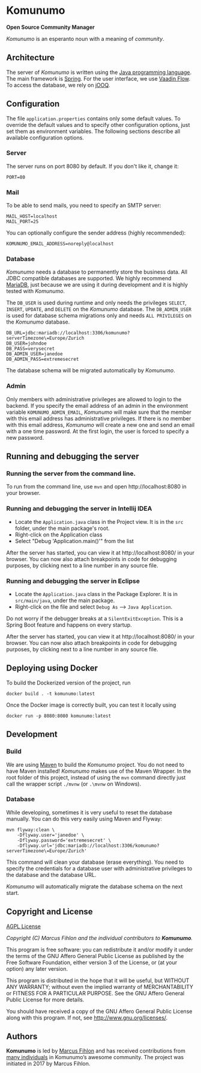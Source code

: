 # Komunumo

**Open Source Community Manager**

*Komunumo* is an esperanto noun with a meaning of *community*.

## Architecture

The server of *Komunumo* is written using the [Java programming language](https://en.wikipedia.org/wiki/Java_(programming_language)). The main framework is [Spring](https://spring.io/). For the user interface, we use [Vaadin Flow](https://vaadin.com/flow). To access the database, we rely on [jOOQ](https://www.jooq.org/).

## Configuration

The file `application.properties` contains only some default values. To override the default values and to specify other configuration options, just set them as environment variables. The following sections describe all available configuration options.

### Server

The server runs on port 8080 by default. If you don't like it, change it:

```
PORT=80
```

### Mail

To be able to send mails, you need to specify an SMTP server:

```
MAIL_HOST=localhost
MAIL_PORT=25
```

You can optionally configure the sender address (highly recommended):

```
KOMUNUMO_EMAIL_ADDRESS=noreply@localhost
```

### Database

*Komunumo* needs a database to permanently store the business data. All JDBC compatible databases are supported. We highly recommend [MariaDB](https://mariadb.org/), just because we are using it during development and it is highly tested with *Komunumo*.

The `DB_USER` is used during runtime and only needs the privileges `SELECT`, `INSERT`, `UPDATE`, and `DELETE` on the *Komunumo* database. The `DB_ADMIN_USER` is used for database schema migrations only and needs `ALL PRIVILEGES` on the *Komunumo* database.

```
DB_URL=jdbc:mariadb://localhost:3306/komunumo?serverTimezone\=Europe/Zurich
DB_USER=johndoe
DB_PASS=verysecret
DB_ADMIN_USER=janedoe
DB_ADMIN_PASS=extremesecret
```

The database schema will be migrated automatically by *Komunumo*.

### Admin

Only members with administrative privileges are allowed to login to the backend. If you specify the email address of an admin in the environment variable `KOMUNUMO_ADMIN_EMAIL`, *Komunumo* will make sure that the member with this email address has administrative privileges. If there is no member with this email address, *Komunumo* will create a new one and send an email with a one time password. At the first login, the user is forced to specify a new password.

## Running and debugging the server

### Running the server from the command line.
To run from the command line, use `mvn` and open http://localhost:8080 in your browser.

### Running and debugging the server in Intellij IDEA
- Locate the `Application.java` class in the Project view. It is in the `src` folder, under the main package's root.
- Right-click on the Application class
- Select "Debug 'Application.main()'" from the list

After the server has started, you can view it at http://localhost:8080/ in your browser. 
You can now also attach breakpoints in code for debugging purposes, by clicking next to a line number in any source file.

### Running and debugging the server in Eclipse
- Locate the `Application.java` class in the Package Explorer. It is in `src/main/java`, under the main package.
- Right-click on the file and select `Debug As` --> `Java Application`.

Do not worry if the debugger breaks at a `SilentExitException`. This is a Spring Boot feature and happens on every startup.

After the server has started, you can view it at http://localhost:8080/ in your browser.
You can now also attach breakpoints in code for debugging purposes, by clicking next to a line number in any source file.

## Deploying using Docker

To build the Dockerized version of the project, run

```
docker build . -t komunumo:latest
```

Once the Docker image is correctly built, you can test it locally using

```
docker run -p 8080:8080 komunumo:latest
```

## Development

### Build

We are using [Maven](https://maven.apache.org/) to build the *Komunumo* project. You do not need to have Maven installed! *Komunumo* makes use of the Maven Wrapper. In the root folder of this project, instead of using the `mvn` command directly just call the wrapper script `./mvnw` (or `.\mvnw` on Windows).

### Database

While developing, sometimes it is very useful to reset the database manually. You can do this very easily using Maven and Flyway:

```
mvn flyway:clean \
    -Dflyway.user='janedoe' \
    -Dflyway.password='extremesecret' \
    -Dflyway.url='jdbc:mariadb://localhost:3306/komunumo?serverTimezone\=Europe/Zurich'
```

This command will clean your database (erase everything). You need to specify the credentials for a database user with administrative privileges to the database and the database URL.

*Komunumo* will automatically migrate the database schema on the next start.

## Copyright and License

[AGPL License](https://www.gnu.org/licenses/agpl-3.0.de.html)

*Copyright (C) Marcus Fihlon and the individual contributors to **Komunumo**.*

This program is free software: you can redistribute it and/or modify it under the terms of the GNU Affero General Public License as published by the Free Software Foundation, either version 3 of the License, or (at your option) any later version.

This program is distributed in the hope that it will be useful, but WITHOUT ANY WARRANTY; without even the implied warranty of MERCHANTABILITY or FITNESS FOR A PARTICULAR PURPOSE. See the GNU Affero General Public License for more details.

You should have received a copy of the GNU Affero General Public License along with this program.  If not, see <http://www.gnu.org/licenses/>.

## Authors

**Komunumo** is led by [Marcus Fihlon](https://github.com/McPringle) and has received contributions from [many individuals](https://github.com/komunumo/komunumo-server/blob/main/CONTRIBUTORS.md) in Komunumo’s awesome community. The project was initiated in 2017 by Marcus Fihlon.
